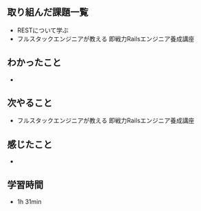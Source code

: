 ## 取り組んだ課題一覧
- RESTについて学ぶ
- フルスタックエンジニアが教える 即戦力Railsエンジニア養成講座
## わかったこと
-
## 次やること
- フルスタックエンジニアが教える 即戦力Railsエンジニア養成講座
## 感じたこと
-
## 学習時間
- 1h 31min

